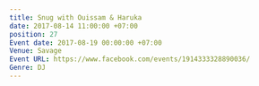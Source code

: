 ```yaml
---
title: Snug with Ouissam & Haruka
date: 2017-08-14 11:00:00 +07:00
position: 27
Event date: 2017-08-19 00:00:00 +07:00
Venue: Savage
Event URL: https://www.facebook.com/events/1914333328890036/
Genre: DJ
---
```


